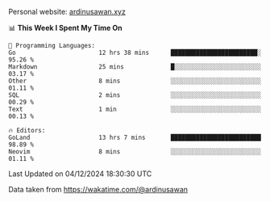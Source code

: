 Personal website: [ardinusawan.xyz](https://ardinusawan.xyz)

<!--START_SECTION:waka-->
📊 **This Week I Spent My Time On** 

```text
💬 Programming Languages: 
Go                       12 hrs 38 mins      ████████████████████████░   95.26 % 
Markdown                 25 mins             █░░░░░░░░░░░░░░░░░░░░░░░░   03.17 % 
Other                    8 mins              ░░░░░░░░░░░░░░░░░░░░░░░░░   01.11 % 
SQL                      2 mins              ░░░░░░░░░░░░░░░░░░░░░░░░░   00.29 % 
Text                     1 min               ░░░░░░░░░░░░░░░░░░░░░░░░░   00.13 % 

🔥 Editors: 
GoLand                   13 hrs 7 mins       █████████████████████████   98.89 % 
Neovim                   8 mins              ░░░░░░░░░░░░░░░░░░░░░░░░░   01.11 % 
```


 Last Updated on 04/12/2024 18:30:30 UTC
<!--END_SECTION:waka-->
Data taken from https://wakatime.com/@ardinusawan
